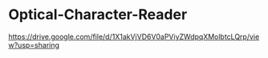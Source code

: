 # Optical-Character-Reader
https://drive.google.com/file/d/1X1akVjVD6V0aPViyZWdpqXMolbtcLQrp/view?usp=sharing
